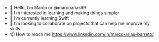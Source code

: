 - 👋 Hello, I’m Marco or @marcoarias99
- 👀 I’m interested in learning and making things simpler
- 🌱 I’m currently learning Swift
- 💞️ I’m looking to collaborate on projects that can help me improve my skills 
- 📫 How to reach me https://www.linkedin.com/in/marco-arias-barreto/

<!---
marcoarias99/marcoarias99 is a ✨ special ✨ repository because its `README.md` (this file) appears on your GitHub profile.
You can click the Preview link to take a look at your changes.
--->
